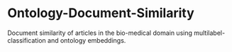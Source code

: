 # Ontology-Document-Similarity
Document similarity of articles in the bio-medical domain using multilabel-classification and ontology embeddings.

